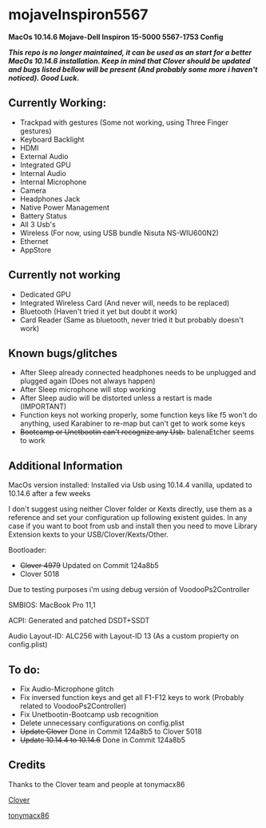 # mojaveInspiron5567
**MacOs 10.14.6 Mojave-Dell Inspiron 15-5000 5567-1753 Config**

**_This repo is no longer maintained, it can be used as an start for a better MacOs 10.14.6 installation. Keep in mind that Clover should be updated and bugs listed bellow will be present (And probably some more i haven't noticed). Good Luck._**




## Currently Working:

- Trackpad with gestures (Some not working, using Three Finger gestures)
- Keyboard Backlight
- HDMI
- External Audio
- Integrated GPU
- Internal Audio
- Internal Microphone
- Camera
- Headphones Jack
- Native Power Management
- Battery Status
- All 3 Usb's
- Wireless (For now, using USB bundle Nisuta NS-WIU600N2)
- Ethernet
- AppStore


## Currently not working

- Dedicated GPU
- Integrated Wireless Card (And never will, needs to be replaced)
- Bluetooth (Haven't tried it yet but doubt it work)
- Card Reader (Same as bluetooth, never tried it but probably doesn't work)

## Known bugs/glitches

- After Sleep already connected headphones needs to be unplugged and plugged again (Does not always happen)
- After Sleep microphone will stop working
- After Sleep audio will be distorted unless a restart is made (IMPORTANT)
- Function keys not working properly, some function keys like f5 won't do anything, used Karabiner to re-map but can't get to work some keys
- ~~Bootcamp or Unetbootin can't recognize any Usb.~~ balenaEtcher seems to work

## Additional Information

MacOs version installed: Installed via Usb using 10.14.4 vanilla, updated to 10.14.6 after a few weeks

I don't suggest using neither Clover folder or Kexts directly, use them as a reference and set your configuration up following existent guides. In any case if you want to boot from usb and install then you need to move Library Extension kexts to your USB/Clover/Kexts/Other.

Bootloader: 
- ~~Clover 4979~~ Updated on Commit 124a8b5
- Clover 5018

Due to testing purposes i'm using debug versión of VoodooPs2Controller

SMBIOS: MacBook Pro 11,1

ACPI: Generated and patched DSDT+SSDT

Audio Layout-ID: ALC256 with Layout-ID 13 (As a custom propierty on config.plist)


## To do:

- Fix Audio-Microphone glitch
- Fix inversed function keys and get all F1-F12 keys to work (Probably related to VoodooPs2Controller)
- Fix Unetbootin-Bootcamp usb recognition
- Delete unnecessary configurations on config.plist
- ~~Update Clover~~ Done in Commit 124a8b5 to Clover 5018
- ~~Update 10.14.4 to 10.14.6~~ Done in Commit 124a8b5

## Credits

Thanks to the Clover team and people at tonymacx86

[Clover](https://github.com/CloverHackyColor/CloverBootloader)

[tonymacx86](https://www.tonymacx86.com/)
